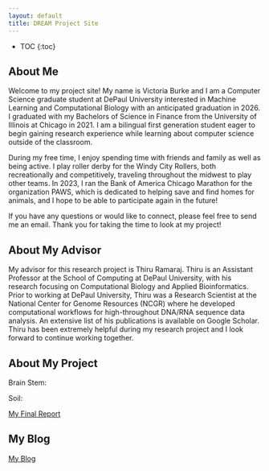 ```yaml
---
layout: default
title: DREAM Project Site
---
```


* TOC
{:toc}

## About Me

Welcome to my project site! My name is Victoria Burke and I am a Computer Science graduate student at DePaul University interested in Machine Learning and Computational Biology with an anticipated graduation in 2026. I graduated with my Bachelors of Science in Finance from the University of Illinois at Chicago in 2021. I am a bilingual first generation student eager to begin gaining research experience while learning about computer science outside of the classroom. 

During my free time, I enjoy spending time with friends and family as well as being active. I play roller derby for the Windy City Rollers, both recreationally and competitively, traveling throughout the midwest to play other teams. In 2023, I ran the Bank of America Chicago Marathon for the organization PAWS, which is dedicated to helping save and find homes for animals, and I hope to be able to participate again in the future! 

If you have any questions or would like to connect, please feel free to send me an email. 
Thank you for taking the time to look at my project!



## About My Advisor

My advisor for this research project is Thiru Ramaraj. Thiru is an Assistant Professor at the School of Computing at DePaul University, with his research focusing on Computational Biology and Applied Bioinformatics. Prior to working at DePaul University, Thiru was a Research Scientist at the National Center for Genome Resources (NCGR) where he developed computational workflows for high-throughout DNA/RNA sequence data analysis. An extensive list of his publications is available on Google Scholar. Thiru has been extremely helpful during my research project and I look forward to continue working together. 

## About My Project

Brain Stem: 

Soil: 


[My Final Report](files/finalreport.pdf)

## My Blog

[My Blog](blog.html)
